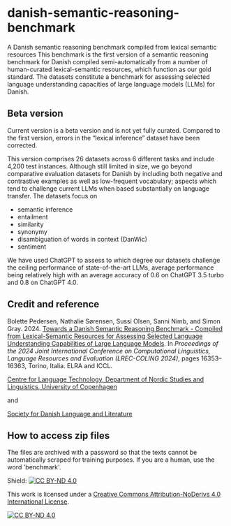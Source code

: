 # danish-semantic-reasoning-benchmark
A Danish semantic reasoning benchmark compiled from lexical semantic resources
This benchmark is the first version of a semantic reasoning benchmark for Danish compiled semi-automatically from a number of human-curated lexical-semantic resources, which function as our gold standard. The datasets constitute a benchmark for assessing selected language understanding capacities of large language models (LLMs) for Danish. 

## Beta version
Current version is a beta version and is not yet fully curated.
Compared to the first version, errors in the “lexical inference” dataset have been corrected.

This version comprises 26 datasets across 6 different tasks and include 4,200 test instances. Although still limited in size, we go beyond comparative evaluation datasets for Danish by including both negative and contrastive examples as well as low-frequent vocabulary; aspects which tend to challenge current LLMs when based substantially on language transfer. 
The datasets focus on 

 - semantic inference
 - entailment
 - similarity
 - synonymy
 - disambiguation of words in context (DanWic)
 - sentiment

We have used ChatGPT to assess to which degree our datasets challenge the ceiling performance of state-of-the-art LLMs, average performance being relatively high with an average accuracy of 0.6 on ChatGPT 3.5 turbo and 0.8 on ChatGPT 4.0.



## Credit and reference
Bolette Pedersen, Nathalie Sørensen, Sussi Olsen, Sanni Nimb, and Simon Gray. 2024. 
[Towards a Danish Semantic Reasoning Benchmark - Compiled from Lexical-Semantic Resources for Assessing Selected Language Understanding Capabilities of Large Language Models](https://aclanthology.org/2024.lrec-main.1421/).
In *Proceedings of the 2024 Joint International Conference on Computational Linguistics, Language Resources and Evaluation (LREC-COLING 2024)*, pages 16353–16363, Torino, Italia. ELRA and ICCL.



[Centre for Language Technology, Department of Nordic Studies and Linguistics, University of Copenhagen](https://cst.ku.dk/english/)

and

[Society for Danish Language and Literature](https://dsl.dk/)

## How to access zip files

The files are archived with a password so that the texts cannot be automatically scraped for training purposes. If you are a human, use the word 'benchmark'. 

Shield: [![CC BY-ND 4.0][cc-by-nd-shield]][cc-by-nd]

This work is licensed under a
[Creative Commons Attribution-NoDerivs 4.0 International License][cc-by-nd].

[![CC BY-ND 4.0][cc-by-nd-image]][cc-by-nd]

[cc-by-nd]: https://creativecommons.org/licenses/by-nd/4.0/
[cc-by-nd-image]: https://licensebuttons.net/l/by-nd/4.0/88x31.png
[cc-by-nd-shield]: https://img.shields.io/badge/License-CC%20BY--ND%204.0-lightgrey.svg
